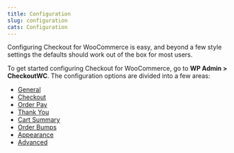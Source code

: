 ```yaml
---
title: Configuration
slug: configuration
cats: Configuration
---
```


<p>Configuring Checkout for WooCommerce is easy, and beyond a few style settings the defaults should work out of the box for most users.</p>
<p>To get started configuring Checkout for WooCommerce, go to <strong>WP Admin &gt; CheckoutWC</strong>. The configuration options are divided into a few areas:</p>
<ul>
<li>
<a href="https://cfw.test/documentation/general-settings">General</a>
</li>
<li>
<a href="https://cfw.test/documentation/checkout-settings">Checkout</a>
</li>
<li>
<a href="https://cfw.test/documentation/how-to-enable-order-pay-support">Order Pay</a>
</li>
<li>
<a href="https://cfw.test/documentation/how-to-enable-and-configure-the-thank-you-page">Thank You</a>
</li>
<li>
<a href="https://cfw.test/documentation/cart-summary">Cart Summary</a>
</li>
<li>
<a href="https://cfw.test/documentation/order-bumps">Order Bumps</a>
</li>
<li>
<a href="https://cfw.test/documentation/appearance-settings">Appearance</a>
</li>
<li>
<a href="https://cfw.test/documentation/advanced-settings">Advanced</a>
</li>
</ul>
